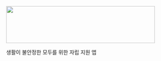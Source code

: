 <img src="https://github.com/user-attachments/assets/b353e7bd-830e-4d35-bc99-cd0b2dabdb8c" width="400" height="100"/>


생활이 불안정한 모두를 위한 자립 지원 앱
